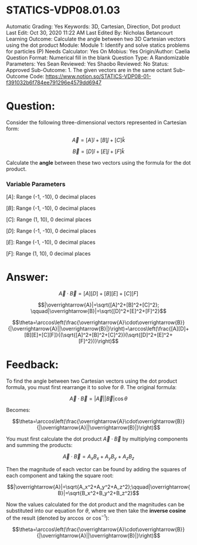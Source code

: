 # STATICS-VDP08.01.03

Automatic Grading: Yes
Keywords: 3D, Cartesian, Direction, Dot product
Last Edit: Oct 30, 2020 11:22 AM
Last Edited By: Nicholas Betancourt
Learning Outcome: Calculate the angle between two 3D Cartesian vectors using the dot product
Module: Module 1: Identify and solve statics problems for particles (P)
Needs Calculator: Yes
On Mobius: Yes
Origin/Author: Caelia
Question Format: Numerical fill in the blank
Question Type: A
Randomizable Parameters: Yes
Sean Reviewed: Yes
Shaobo Reviewed: No
Status: Approved
Sub-Outcome: 1. The given vectors are in the same octant
Sub-Outcome Code: https://www.notion.so/STATICS-VDP08-01-f391032b6f784ee791296e4579dd6947

# Question:

Consider the following three-dimensional vectors represented in Cartesian form: 

$$\overrightarrow{A}=[A]\hat{i}+[B]\hat{j}+[C]\hat{k}$$

$$\overrightarrow{B}=[D]\hat{i}+[E]\hat{j}+[F]\hat{k}$$

Calculate the **angle** between these two vectors using the formula for the dot product.

### Variable Parameters

$[A]:$ Range (-1, -10), 0 decimal places

$[B]:$ Range (-1, -10), 0 decimal places

$[C]:$ Range (1, 10), 0 decimal places

$[D]:$ Range (-1, -10), 0 decimal places

$[E]:$ Range (-1, -10), 0 decimal places

$[F]:$ Range (1, 10), 0 decimal places

# Answer:

$$\overrightarrow{A}\cdot\overrightarrow{B}=[A][D]+[B][E]+[C][F]$$

$$|\overrightarrow{A}|=\sqrt{[A]^2+[B]^2+[C]^2}; \qquad|\overrightarrow{B}|=\sqrt{[D]^2+[E]^2+[F]^2}$$

$$\theta=\arccos\left(\frac{\overrightarrow{A}\cdot\overrightarrow{B}}{|\overrightarrow{A}||\overrightarrow{B}|}\right)=\arccos\left(\frac{[A][D]+[B][E]+[C][F]}{(\sqrt{[A]^2+[B]^2+[C]^2})(\sqrt{[D]^2+[E]^2+[F]^2})}\right)$$

# Feedback:

To find the angle between two Cartesian vectors using the dot product formula, you must first rearrange it to solve for $\theta$. The original formula:

$$\overrightarrow{A}\cdot\overrightarrow{B}=|\overrightarrow{A}||\overrightarrow{B}|\cos\theta$$

Becomes:

$$\theta=\arccos\left(\frac{\overrightarrow{A}\cdot\overrightarrow{B}}{|\overrightarrow{A}||\overrightarrow{B}|}\right)$$

You must first calculate the dot product $\overrightarrow{A}\cdot\overrightarrow{B}$ by multiplying components and summing the products:

$$\overrightarrow{A}\cdot\overrightarrow{B}=A_xB_x+A_yB_y+A_zB_z$$

Then the magnitude of each vector can be found by adding the squares of each component and taking the square root:

$$|\overrightarrow{A}|=\sqrt{A_x^2+A_y^2+A_z^2};\qquad|\overrightarrow{B}|=\sqrt{B_x^2+B_y^2+B_z^2}$$

Now the values calculated for the dot product and the magnitudes can be substituted into our equation for $\theta$, where we then take the **inverse cosine** of the result (denoted by $\arccos$ or $\cos^{-1}$):

$$\theta=\arccos\left(\frac{\overrightarrow{A}\cdot\overrightarrow{B}}{|\overrightarrow{A}||\overrightarrow{B}|}\right)$$
